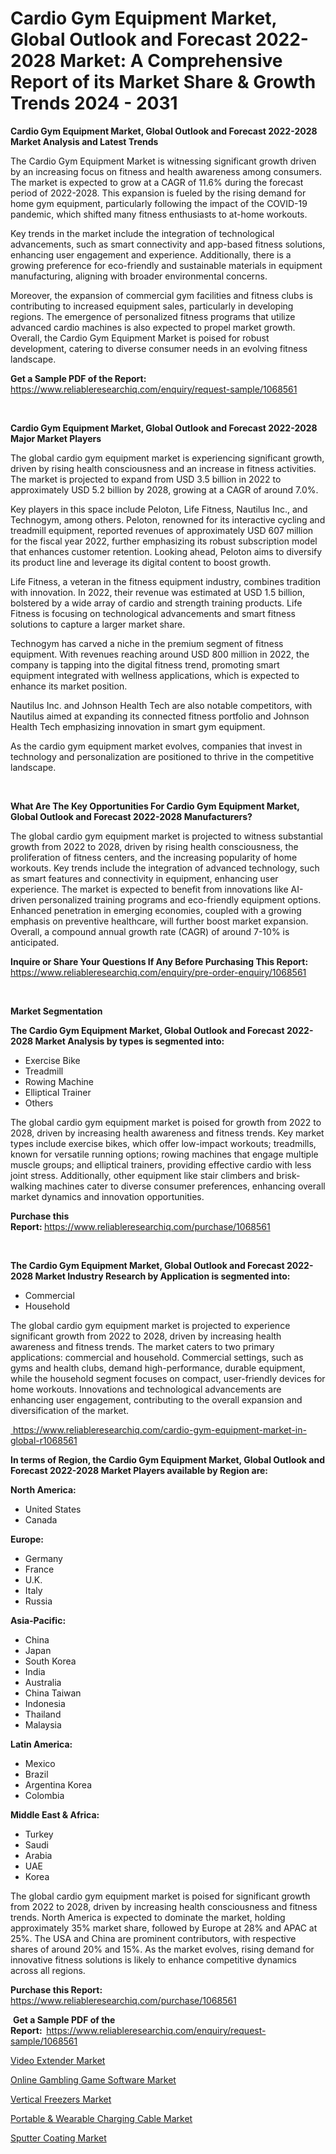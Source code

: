 <p><h1>Cardio Gym Equipment Market, Global Outlook and Forecast 2022-2028 Market: A Comprehensive Report of its Market Share & Growth Trends 2024 - 2031</h1></p><p><strong>Cardio Gym Equipment Market, Global Outlook and Forecast 2022-2028 Market Analysis and Latest Trends</strong></p>
<p><p>The Cardio Gym Equipment Market is witnessing significant growth driven by an increasing focus on fitness and health awareness among consumers. The market is expected to grow at a CAGR of 11.6% during the forecast period of 2022-2028. This expansion is fueled by the rising demand for home gym equipment, particularly following the impact of the COVID-19 pandemic, which shifted many fitness enthusiasts to at-home workouts.</p><p>Key trends in the market include the integration of technological advancements, such as smart connectivity and app-based fitness solutions, enhancing user engagement and experience. Additionally, there is a growing preference for eco-friendly and sustainable materials in equipment manufacturing, aligning with broader environmental concerns.</p><p>Moreover, the expansion of commercial gym facilities and fitness clubs is contributing to increased equipment sales, particularly in developing regions. The emergence of personalized fitness programs that utilize advanced cardio machines is also expected to propel market growth. Overall, the Cardio Gym Equipment Market is poised for robust development, catering to diverse consumer needs in an evolving fitness landscape.</p></p>
<p><strong>Get a Sample PDF of the Report:&nbsp;</strong> <a href="https://www.reliableresearchiq.com/enquiry/request-sample/1068561?utm_campaign=1119&utm_medium=2&utm_source=Github&utm_content=ia&utm_term=02102024&utm_id=cardio-gym-equipment-market-global-outlook-and-forecast-2022-2028">https://www.reliableresearchiq.com/enquiry/request-sample/1068561</a></p>
<p>&nbsp;</p>
<p><strong>Cardio Gym Equipment Market, Global Outlook and Forecast 2022-2028 Major Market Players</strong></p>
<p><p>The global cardio gym equipment market is experiencing significant growth, driven by rising health consciousness and an increase in fitness activities. The market is projected to expand from USD 3.5 billion in 2022 to approximately USD 5.2 billion by 2028, growing at a CAGR of around 7.0%. </p><p>Key players in this space include Peloton, Life Fitness, Nautilus Inc., and Technogym, among others. Peloton, renowned for its interactive cycling and treadmill equipment, reported revenues of approximately USD 607 million for the fiscal year 2022, further emphasizing its robust subscription model that enhances customer retention. Looking ahead, Peloton aims to diversify its product line and leverage its digital content to boost growth.</p><p>Life Fitness, a veteran in the fitness equipment industry, combines tradition with innovation. In 2022, their revenue was estimated at USD 1.5 billion, bolstered by a wide array of cardio and strength training products. Life Fitness is focusing on technological advancements and smart fitness solutions to capture a larger market share.</p><p>Technogym has carved a niche in the premium segment of fitness equipment. With revenues reaching around USD 800 million in 2022, the company is tapping into the digital fitness trend, promoting smart equipment integrated with wellness applications, which is expected to enhance its market position.</p><p>Nautilus Inc. and Johnson Health Tech are also notable competitors, with Nautilus aimed at expanding its connected fitness portfolio and Johnson Health Tech emphasizing innovation in smart gym equipment. </p><p>As the cardio gym equipment market evolves, companies that invest in technology and personalization are positioned to thrive in the competitive landscape.</p></p>
<p>&nbsp;</p>
<p><strong>What Are The Key Opportunities For Cardio Gym Equipment Market, Global Outlook and Forecast 2022-2028 Manufacturers?</strong></p>
<p><p>The global cardio gym equipment market is projected to witness substantial growth from 2022 to 2028, driven by rising health consciousness, the proliferation of fitness centers, and the increasing popularity of home workouts. Key trends include the integration of advanced technology, such as smart features and connectivity in equipment, enhancing user experience. The market is expected to benefit from innovations like AI-driven personalized training programs and eco-friendly equipment options. Enhanced penetration in emerging economies, coupled with a growing emphasis on preventive healthcare, will further boost market expansion. Overall, a compound annual growth rate (CAGR) of around 7-10% is anticipated.</p></p>
<p><strong>Inquire or Share Your Questions If Any Before Purchasing This Report:</strong> <a href="https://www.reliableresearchiq.com/enquiry/pre-order-enquiry/1068561?utm_campaign=1119&utm_medium=2&utm_source=Github&utm_content=ia&utm_term=02102024&utm_id=cardio-gym-equipment-market-global-outlook-and-forecast-2022-2028">https://www.reliableresearchiq.com/enquiry/pre-order-enquiry/1068561</a></p>
<p>&nbsp;</p>
<p><strong>Market Segmentation</strong></p>
<p><strong>The Cardio Gym Equipment Market, Global Outlook and Forecast 2022-2028 Market Analysis by types is segmented into:</strong></p>
<p><ul><li>Exercise Bike</li><li>Treadmill</li><li>Rowing Machine</li><li>Elliptical Trainer</li><li>Others</li></ul></p>
<p><p>The global cardio gym equipment market is poised for growth from 2022 to 2028, driven by increasing health awareness and fitness trends. Key market types include exercise bikes, which offer low-impact workouts; treadmills, known for versatile running options; rowing machines that engage multiple muscle groups; and elliptical trainers, providing effective cardio with less joint stress. Additionally, other equipment like stair climbers and brisk-walking machines cater to diverse consumer preferences, enhancing overall market dynamics and innovation opportunities.</p></p>
<p><strong>Purchase this Report:&nbsp;</strong><a href="https://www.reliableresearchiq.com/purchase/1068561?utm_campaign=1119&utm_medium=2&utm_source=Github&utm_content=ia&utm_term=02102024&utm_id=cardio-gym-equipment-market-global-outlook-and-forecast-2022-2028">https://www.reliableresearchiq.com/purchase/1068561</a></p>
<p>&nbsp;</p>
<p><strong>The Cardio Gym Equipment Market, Global Outlook and Forecast 2022-2028 Market Industry Research by Application is segmented into:</strong></p>
<p><ul><li>Commercial</li><li>Household</li></ul></p>
<p><p>The global cardio gym equipment market is projected to experience significant growth from 2022 to 2028, driven by increasing health awareness and fitness trends. The market caters to two primary applications: commercial and household. Commercial settings, such as gyms and health clubs, demand high-performance, durable equipment, while the household segment focuses on compact, user-friendly devices for home workouts. Innovations and technological advancements are enhancing user engagement, contributing to the overall expansion and diversification of the market.</p></p>
<p><a href="https://www.reliableresearchiq.com/cardio-gym-equipment-market-in-global-r1068561?utm_campaign=1119&utm_medium=2&utm_source=Github&utm_content=ia&utm_term=02102024&utm_id=cardio-gym-equipment-market-global-outlook-and-forecast-2022-2028">&nbsp;https://www.reliableresearchiq.com/cardio-gym-equipment-market-in-global-r1068561</a></p>
<p><strong>In terms of Region, the Cardio Gym Equipment Market, Global Outlook and Forecast 2022-2028 Market Players available by Region are:</strong></p>
<p>
    <p> <strong> North America: </strong>
        <ul>
            <li>United States</li>
            <li>Canada</li>
        </ul>
        </p> 
    <p> <strong> Europe: </strong>
        <ul>
            <li>Germany</li>
            <li>France</li>
            <li>U.K.</li>
            <li>Italy</li>
            <li>Russia</li>
        </ul>
        </p> 
    <p> <strong> Asia-Pacific: </strong>
        <ul>
            <li>China</li>
            <li>Japan</li>
            <li>South Korea</li>
            <li>India</li>
            <li>Australia</li>
            <li>China Taiwan</li>
            <li>Indonesia</li>
            <li>Thailand</li>
            <li>Malaysia</li>
        </ul>
        </p> 
    <p> <strong> Latin America: </strong>
        <ul>
            <li>Mexico</li>
            <li>Brazil</li>
            <li>Argentina Korea</li>
            <li>Colombia</li>
        </ul>
        </p> 
    <p> <strong> Middle East & Africa: </strong>
        <ul>
            <li>Turkey</li>
            <li>Saudi</li>
            <li>Arabia</li>
            <li>UAE</li>
            <li>Korea</li>
        </ul>
    </p>
    </p>
<p><p>The global cardio gym equipment market is poised for significant growth from 2022 to 2028, driven by increasing health consciousness and fitness trends. North America is expected to dominate the market, holding approximately 35% market share, followed by Europe at 28% and APAC at 25%. The USA and China are prominent contributors, with respective shares of around 20% and 15%. As the market evolves, rising demand for innovative fitness solutions is likely to enhance competitive dynamics across all regions.</p></p>
<p><strong>Purchase this Report: </strong><a href="https://www.reliableresearchiq.com/purchase/1068561?utm_campaign=1119&utm_medium=2&utm_source=Github&utm_content=ia&utm_term=02102024&utm_id=cardio-gym-equipment-market-global-outlook-and-forecast-2022-2028">https://www.reliableresearchiq.com/purchase/1068561</a></p>
<p>&nbsp;<strong>Get a Sample PDF of the Report:&nbsp;&nbsp;</strong><a href="https://www.reliableresearchiq.com/enquiry/request-sample/1068561?utm_campaign=1119&utm_medium=2&utm_source=Github&utm_content=ia&utm_term=02102024&utm_id=cardio-gym-equipment-market-global-outlook-and-forecast-2022-2028">https://www.reliableresearchiq.com/enquiry/request-sample/1068561</a></p>
<p><strong></strong></p>
<p><p><a href="https://www.linkedin.com/pulse/emerging-trends-video-extender-market-detailed-overview-applications-9xyde?utm_campaign=1119&utm_medium=2&utm_source=Github&utm_content=ia&utm_term=02102024&utm_id=cardio-gym-equipment-market-global-outlook-and-forecast-2022-2028">Video Extender Market</a></p><p><a href="https://issuu.com/reportprime-2/docs/online-gambling-game-software-marke_7153fd5db18d89?utm_campaign=1119&utm_medium=2&utm_source=Github&utm_content=ia&utm_term=02102024&utm_id=cardio-gym-equipment-market-global-outlook-and-forecast-2022-2028">Online Gambling Game Software Market</a></p><p><a href="https://www.linkedin.com/pulse/vertical-freezers-market-industry-landscape-growth-trajectories-yq6ke?utm_campaign=1119&utm_medium=2&utm_source=Github&utm_content=ia&utm_term=02102024&utm_id=cardio-gym-equipment-market-global-outlook-and-forecast-2022-2028">Vertical Freezers Market</a></p><p><a href="https://issuu.com/reportprime-2/docs/portable-wearable-charging-cable-ma_189c0db0d7396c?utm_campaign=1119&utm_medium=2&utm_source=Github&utm_content=ia&utm_term=02102024&utm_id=cardio-gym-equipment-market-global-outlook-and-forecast-2022-2028">Portable & Wearable Charging Cable Market</a></p><p><a href="https://github.com/AlesiaDushku574/Market-Research-Report-List-1/blob/main/sputter-coating-market.md?utm_campaign=1119&utm_medium=2&utm_source=Github&utm_content=ia&utm_term=02102024&utm_id=cardio-gym-equipment-market-global-outlook-and-forecast-2022-2028">Sputter Coating Market</a></p></p>